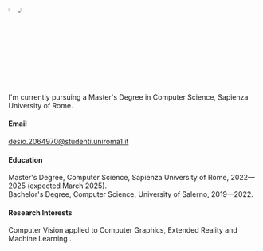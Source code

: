 <a href="https://github.com/iladesio" target="_blank">
  <img src="https://github.githubassets.com/favicons/favicon.svg" width='4%' alt="GitHub">
</a>
<a href="https://www.linkedin.com/in/ilaria-de-sio/?originalSubdomain=it" target="_blank">
  <img src="https://static.licdn.com/aero-v1/sc/h/akt4ae504epesldzj74dzred8" width='4%' alt="LinkedIn">
</a>

I'm currently pursuing a Master's Degree in Computer Science, Sapienza University of Rome.

#### Email

desio.2064970@studenti.uniroma1.it

#### Education

Master's Degree, Computer Science, Sapienza University of Rome, 2022—2025 (expected March 2025).\
Bachelor's Degree, Computer Science, University of Salerno, 2019—2022.

#### Research Interests

Computer Vision applied to Computer Graphics, Extended Reality and Machine Learning .
